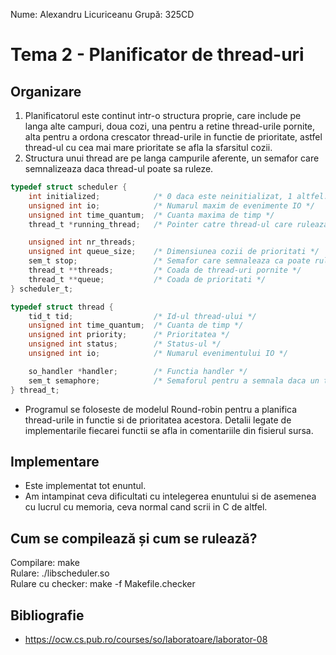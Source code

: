 Nume: Alexandru Licuriceanu
Grupă: 325CD

# Tema 2 - Planificator de thread-uri

Organizare
-
1. Planificatorul este continut intr-o structura proprie, care include pe langa alte campuri, doua cozi, una pentru a retine thread-urile pornite, alta pentru a ordona crescator thread-urile in functie de prioritate, astfel thread-ul cu cea mai mare prioritate se afla la sfarsitul cozii.
2. Structura unui thread are pe langa campurile aferente, un semafor care semnalizeaza daca thread-ul poate sa ruleze.

```c
typedef struct scheduler {
    int initialized;            /* 0 daca este neinitializat, 1 altfel. */
    unsigned int io;            /* Numarul maxim de evenimente IO */
    unsigned int time_quantum;  /* Cuanta maxima de timp */
    thread_t *running_thread;   /* Pointer catre thread-ul care ruleaza */

    unsigned int nr_threads;
    unsigned int queue_size;    /* Dimensiunea cozii de prioritati */
    sem_t stop;                 /* Semafor care semnaleaza ca poate rula planificatorul */
    thread_t **threads;         /* Coada de thread-uri pornite */
    thread_t **queue;           /* Coada de prioritati */
} scheduler_t;
```
```c
typedef struct thread {
    tid_t tid;                  /* Id-ul thread-ului */
    unsigned int time_quantum;  /* Cuanta de timp */
    unsigned int priority;      /* Prioritatea */
    unsigned int status;        /* Status-ul */
    unsigned int io;            /* Numarul evenimentului IO */

    so_handler *handler;        /* Functia handler */
    sem_t semaphore;            /* Semaforul pentru a semnala daca un thread poate rula */
} thread_t;
```

* Programul se foloseste de modelul Round-robin pentru a planifica thread-urile in functie si de prioritatea acestora. Detalii legate de implementarile fiecarei functii se afla in comentariile din fisierul sursa.

Implementare
-

* Este implementat tot enuntul.
* Am intampinat ceva dificultati cu intelegerea enuntului si de asemenea cu lucrul cu memoria, ceva normal cand scrii in C de altfel.

Cum se compilează și cum se rulează?
-
Compilare: make\
Rulare: ./libscheduler.so\
Rulare cu checker: make -f Makefile.checker

Bibliografie
-

* https://ocw.cs.pub.ro/courses/so/laboratoare/laborator-08

